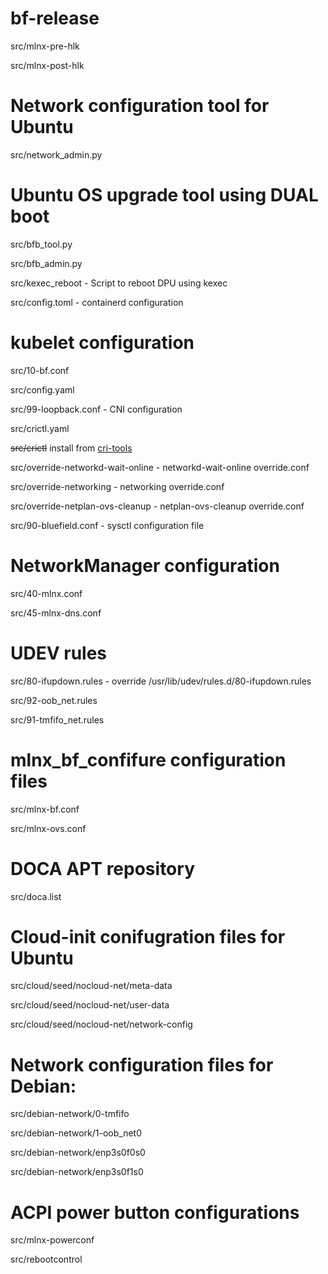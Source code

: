 # bf-release

src/mlnx-pre-hlk

src/mlnx-post-hlk

# Network configuration tool for Ubuntu

src/network_admin.py

# Ubuntu OS upgrade tool using DUAL boot
src/bfb_tool.py

src/bfb_admin.py

src/kexec_reboot - Script to reboot DPU using kexec

src/config.toml - containerd configuration

# kubelet configuration
src/10-bf.conf

src/config.yaml

src/99-loopback.conf - CNI configuration

src/crictl.yaml

~~src/crictl~~ install from [cri-tools](https://github.com/kubernetes-sigs/cri-tools#debrpm-packages)

src/override-networkd-wait-online - networkd-wait-online override.conf

src/override-networking - networking override.conf

src/override-netplan-ovs-cleanup - netplan-ovs-cleanup override.conf

src/90-bluefield.conf - sysctl configuration file

# NetworkManager configuration

src/40-mlnx.conf

src/45-mlnx-dns.conf

# UDEV rules
src/80-ifupdown.rules - override /usr/lib/udev/rules.d/80-ifupdown.rules

src/92-oob_net.rules

src/91-tmfifo_net.rules

# mlnx_bf_confifure configuration files

src/mlnx-bf.conf

src/mlnx-ovs.conf

# DOCA APT repository

src/doca.list

# Cloud-init conifugration files for Ubuntu

src/cloud/seed/nocloud-net/meta-data

src/cloud/seed/nocloud-net/user-data

src/cloud/seed/nocloud-net/network-config

# Network configuration files for Debian:

src/debian-network/0-tmfifo

src/debian-network/1-oob_net0

src/debian-network/enp3s0f0s0

src/debian-network/enp3s0f1s0

# ACPI power button configurations

src/mlnx-powerconf

src/rebootcontrol
